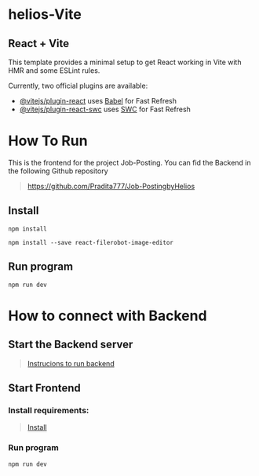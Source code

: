 ﻿# helios-Vite
## React + Vite

This template provides a minimal setup to get React working in Vite with HMR and some ESLint rules.

Currently, two official plugins are available:

- [@vitejs/plugin-react](https://github.com/vitejs/vite-plugin-react/blob/main/packages/plugin-react/README.md) uses [Babel](https://babeljs.io/) for Fast Refresh
- [@vitejs/plugin-react-swc](https://github.com/vitejs/vite-plugin-react-swc) uses [SWC](https://swc.rs/) for Fast Refresh

# How To Run
This is the frontend for the project Job-Posting. You can fid the Backend in the following Github repository
> https://github.com/Pradita777/Job-PostingbyHelios

## Install

```
npm install
```

```
npm install --save react-filerobot-image-editor
```

## Run program
```
npm run dev
```

# How to connect with Backend
## Start the Backend server
> [Instrucions to run backend](https://github.com/Pradita777/Job-PostingbyHelios?tab=readme-ov-file#instalaci%C3%B3n)

## Start Frontend
### Install requirements:
> [Install](https://github.com/Jucept/helios-Vite?tab=readme-ov-file#install)

### Run program
```
npm run dev
```


